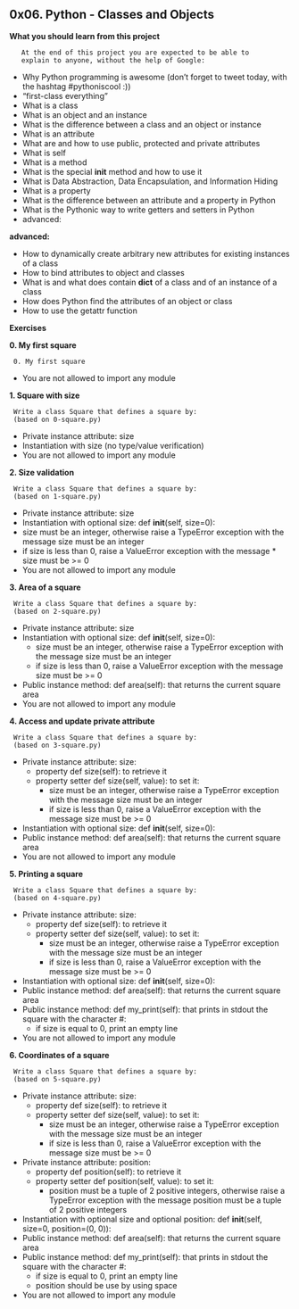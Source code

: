 ## 0x06. Python - Classes and Objects

**What you should learn from this project**

       At the end of this project you are expected to be able to
       explain to anyone, without the help of Google:

* Why Python programming is awesome (don’t forget to tweet today,
  with the hashtag #pythoniscool :))
* “first-class everything”
* What is a class
* What is an object and an instance
* What is the difference between a class and an object or instance
* What is an attribute
* What are and how to use public, protected and private attributes
* What is self
* What is a method
* What is the special __init__ method and how to use it
* What is Data Abstraction, Data Encapsulation, and Information Hiding
* What is a property
* What is the difference between an attribute and a property in Python
* What is the Pythonic way to write getters and setters in Python
* advanced:

**advanced:**

* How to dynamically create arbitrary new attributes for existing
  instances of a class
* How to bind attributes to object and classes
* What is and what does contain __dict__ of a class and of an
  instance of a class
* How does Python find the attributes of an object or class
* How to use the getattr function

**Exercises**

**0. My first square**

     0. My first square

* You are not allowed to import any module

**1. Square with size**

     Write a class Square that defines a square by:
     (based on 0-square.py)

* Private instance attribute: size
* Instantiation with size (no type/value verification)
* You are not allowed to import any module

**2. Size validation**

     Write a class Square that defines a square by:
     (based on 1-square.py)

* Private instance attribute: size
* Instantiation with optional size: def __init__(self, size=0):
* size must be an integer, otherwise raise a TypeError exception
  with the message size must be an integer
* if size is less than 0, raise a ValueError exception with the message * size must be >= 0
* You are not allowed to import any module

**3. Area of a square**

     Write a class Square that defines a square by:
     (based on 2-square.py)

* Private instance attribute: size
* Instantiation with optional size: def __init__(self, size=0):
  * size must be an integer, otherwise raise a TypeError exception
    with the message size must be an integer
  * if size is less than 0, raise a ValueError exception with
    the message size must be >= 0
* Public instance method: def area(self): that returns the
  current square area
* You are not allowed to import any module

**4. Access and update private attribute**

     Write a class Square that defines a square by:
     (based on 3-square.py)

* Private instance attribute: size:
  * property def size(self): to retrieve it
  * property setter def size(self, value): to set it:
    * size must be an integer, otherwise raise a TypeError exception
      with the message size must be an integer
    * if size is less than 0, raise a ValueError exception with
      the message size must be >= 0
* Instantiation with optional size: def __init__(self, size=0):
* Public instance method: def area(self): that returns the current
  square area
* You are not allowed to import any module

**5. Printing a square**

     Write a class Square that defines a square by:
     (based on 4-square.py)

* Private instance attribute: size:
  * property def size(self): to retrieve it
  * property setter def size(self, value): to set it:
    * size must be an integer, otherwise raise a TypeError
      exception with the message size must be an integer
    * if size is less than 0, raise a ValueError exception with
      the message size must be >= 0
* Instantiation with optional size: def __init__(self, size=0):
* Public instance method: def area(self): that returns the current
  square area
* Public instance method: def my_print(self): that prints in stdout
  the square with the character #:
  * if size is equal to 0, print an empty line
* You are not allowed to import any module

**6. Coordinates of a square**

     Write a class Square that defines a square by:
     (based on 5-square.py)

* Private instance attribute: size:
  * property def size(self): to retrieve it
  * property setter def size(self, value): to set it:
    * size must be an integer, otherwise raise a TypeError exception
      with the message size must be an integer
    * if size is less than 0, raise a ValueError exception with the
      message size must be >= 0
* Private instance attribute: position:
  * property def position(self): to retrieve it
  * property setter def position(self, value): to set it:
    * position must be a tuple of 2 positive integers, otherwise
      raise a TypeError exception with the message position must
      be a tuple of 2 positive integers
* Instantiation with optional size and optional position:
  def __init__(self, size=0, position=(0, 0)):
* Public instance method: def area(self): that returns the current
  square area
* Public instance method: def my_print(self): that prints in stdout
  the square with the character #:
  * if size is equal to 0, print an empty line
  * position should be use by using space
* You are not allowed to import any module
